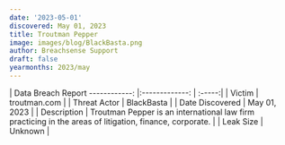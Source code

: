 ```yaml
---
date: '2023-05-01'
discovered: May 01, 2023
title: Troutman Pepper
image: images/blog/BlackBasta.png
author: Breachsense Support
draft: false
yearmonths: 2023/may
---
```



| Data Breach Report
------------:     |:-------------:    | :-----:|
| Victim      | troutman.com      | 
| Threat Actor      | BlackBasta      | 
| Date Discovered      | May 01, 2023      | 
| Description      | Troutman Pepper is an international law firm practicing in the areas of litigation, finance, corporate.      | 
| Leak Size      | Unknown      | 

